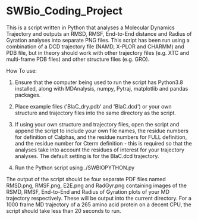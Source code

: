 # SWBio_Coding_Project
This is a script written in Python that analyses a Molecular Dynamics Trajectory and outputs an RMSD, RMSF, End-to-End distance and Radius of Gyration analyses into separate PNG files. This script has been run using a combination of a DCD trajectory file (NAMD, X-PLOR and CHARMM) and PDB file, but in theory should work with other trajectory files (e.g. XTC and multi-frame PDB files) and other structure files (e.g. GRO).

How To use:

1. Ensure that the computer being used to run the script has Python3.8 installed, along with MDAnalysis, numpy, Pytraj, matplotlib and pandas packages.

2. Place example files ('BlaC_dry.pdb' and 'BlaC.dcd') or your own structure and trajectory files into the same directory as the script.

3. If using your own structure and trajectory files, open the script and append the script to include your own file names, the residue numbers for definition of Calphas, and the residue numbers for FULL definition, and the residue number for Cterm definition - this is required so that the analyses take into account the residues of interest for your trajectory analyses. The default setting is for the BlaC.dcd trajectory.

4. Run the Python script using ./SWBIOPYTHON.py

The output of the script should be four separate PDF files named RMSD.png, RMSF.png, E2E.png and RadGyr.png containing images of the RSMD, RMSF, End-to-End and Radius of Gyration plots of your MD trajectory respectively. These will be output into the current directory. For a 1000 frame MD trajectory of a 265 amino acid protein on a decent CPU, the script should take less than 20 seconds to run.
